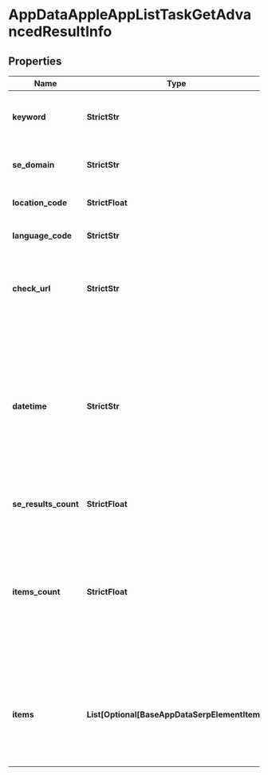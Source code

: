 # AppDataAppleAppListTaskGetAdvancedResultInfo


## Properties

| Name | Type | Description | Notes |
|------------ | ------------- | ------------- | -------------|
**keyword** | **StrictStr** | app collection received in a POST array |[optional]|
**se_domain** | **StrictStr** | search engine domain in a POST array |[optional]|
**location_code** | **StrictFloat** | location code in a POST array |[optional]|
**language_code** | **StrictStr** | language code in a POST array |[optional]|
**check_url** | **StrictStr** | direct URL to search engine results<br>in this case, the value will be null |[optional]|
**datetime** | **StrictStr** | date and time when the result was received<br>in the UTC format: “yyyy-mm-dd hh-mm-ss +00:00”<br>example:<br>2019-11-15 12:57:46 +00:00 |[optional]|
**se_results_count** | **StrictFloat** | the total number of results |[optional]|
**items_count** | **StrictFloat** | the number of app items in the results array<br>you can get more results by using the depth parameter when setting a task |[optional]|
**items** | **List[Optional[BaseAppDataSerpElementItem]]** | found apps<br>you can get more results by using the depth parameter when setting a task |[optional]|